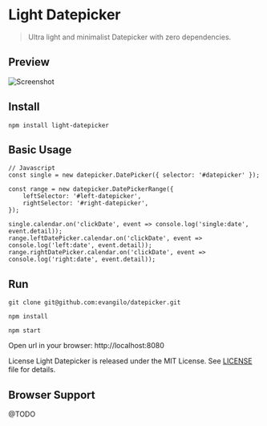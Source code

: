 # Light Datepicker

> Ultra light and minimalist Datepicker with zero dependencies.

## Preview
![Screenshot](https://raw.githubusercontent.com/evangilo/light-datepicker/master/screenshots/datepicker.gif)


## Install
```
npm install light-datepicker
```

## Basic Usage

```JS
// Javascript
const single = new datepicker.DatePicker({ selector: '#datepicker' });

const range = new datepicker.DatePickerRange({
    leftSelector: '#left-datepicker',
    rightSelector: '#right-datepicker',
});

single.calendar.on('clickDate', event => console.log('single:date', event.detail));
range.leftDatePicker.calendar.on('clickDate', event => console.log('left:date', event.detail));
range.rightDatePicker.calendar.on('clickDate', event => console.log('right:date', event.detail));
```

## Run
```
git clone git@github.com:evangilo/datepicker.git

npm install

npm start
```

Open url in your browser: http://localhost:8080

License
Light Datepicker is released under the MIT License. See [LICENSE](https://github.com/evangilo/datepicker/LICENCESE.md) file for details.

## Browser Support

@TODO
